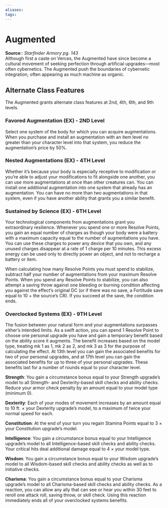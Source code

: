```yaml
---
aliases: 
tags: 
---
```


# Augmented

**Source**:: _Starfinder Armory pg. 143_  
Although first a caste on Verces, the Augmented have since become a cultural movement of seeking perfection through artificial upgrades—most often cybernetics. The Augmented push the boundaries of cybernetic integration, often appearing as much machine as organic.  

## Alternate Class Features

The Augmented grants alternate class features at 2nd, 4th, 6th, and 9th levels.  

### Favored Augmentation (EX) - 2ND Level

Select one system of the body for which you can acquire augmentations. When you purchase and install an augmentation with an item level no greater than your character level into that system, you reduce the augmentation’s price by 50%.  

### Nested Augmentations (EX) - 4TH Level

Whether it’s because your body is especially receptive to modification or you’re able to adjust your modifications to fit alongside one another, you can use more augmentations at once than other creatures can. You can install one additional augmentation into one system that already has an augmentation. You can have no more than two augmentations in that system, even if you have another ability that grants you a similar benefit.  

### Sustained by Science (EX) - 6TH Level

Your technological components from augmentations grant you extraordinary resilience. Whenever you spend one or more Resolve Points, you gain an equal number of charges as though your body were a battery with a maximum capacity equal to the number of augmentations you have. You can use these charges to power any device that you own, and any unused charges disappear at a rate of 1 charge per 10 minutes. This excess energy can be used only to directly power an object, and not to recharge a battery or item.

When calculating how many Resolve Points you must spend to stabilize, subtract half your number of augmentations from your maximum Resolve Points. When you spend any Resolve Points to stabilize, you can also attempt a saving throw against one bleeding or burning condition affecting you against the effect’s original DC (or if there was no save, a Fortitude save equal to 10 + the source’s CR). If you succeed at the save, the condition ends.

### Overclocked Systems (EX) - 9TH Level

The fusion between your natural form and your augmentations surpasses either’s intended limits. As a swift action, you can spend 1 Resolve Point to choose one personal upgrade you have and gain a temporary benefit based on the ability score it augments. The benefit increases based on the model type, treating mk 1 as 1, mk 2 as 2, and mk 3 as 3 for the purpose of calculating the effect. At 13th level you can gain the associated benefits for two of your personal upgrades, and at 17th level you can gain the associated benefits for up to three of your personal upgrades. These benefits last for a number of rounds equal to your character level.

**Strength**: You gain a circumstance bonus equal to your Strength upgrade’s model to all Strength- and Dexterity-based skill checks and ability checks. Reduce your armor check penalty by an amount equal to your model type (minimum 0).

**Dexterity**: Each of your modes of movement increases by an amount equal to 10 ft. × your Dexterity upgrade’s model, to a maximum of twice your normal speed for each.

**Constitution**: At the end of your turn you regain Stamina Points equal to 3 × your Constitution upgrade’s model.

**Intelligence**: You gain a circumstance bonus equal to your Intelligence upgrade’s model to all Intelligence-based skill checks and ability checks. Your critical hits deal additional damage equal to 4 × your model type.

**Wisdom**: You gain a circumstance bonus equal to your Wisdom upgrade’s model to all Wisdom-based skill checks and ability checks as well as to initiative checks.

**Charisma**: You gain a circumstance bonus equal to your Charisma upgrade’s model to all Charisma-based skill checks and ability checks. As a reaction, you can allow any ally that can see or hear you within 30 feet to reroll one attack roll, saving throw, or skill check. Using this reaction immediately ends all of your overclocked systems benefits.
